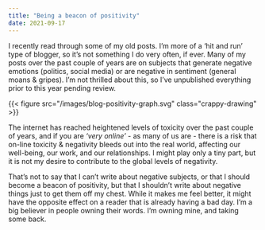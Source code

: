 ```yaml
---
title: "Being a beacon of positivity"
date: 2021-09-17
---
```


I recently read through some of my old posts. I’m more of a ‘hit and run’ type of blogger, so it’s not something I do very often, if ever. Many of my posts over the past couple of years are on subjects that generate negative emotions (politics, social media) or are negative in sentiment (general moans & gripes). I’m not thrilled about this, so I’ve unpublished everything prior to this year pending review.

{{< figure src="/images/blog-positivity-graph.svg" class="crappy-drawing" >}}

The internet has reached heightened levels of toxicity over the past couple of years, and if you are _‘very online’_ - as many of us are - there is a risk that on-line toxicity & negativity bleeds out into the real world, affecting our well-being, our work, and our relationships. I might play only a tiny part, but it is not my desire to contribute to the global levels of negativity.

That’s not to say that I can’t write about negative subjects, or that I should become a beacon of positivity, but that I shouldn’t write about negative things just to get them off my chest. While it makes me feel better, it might have the opposite effect on a reader that is already having a bad day. I’m a big believer in people owning their words. I’m owning mine, and taking some back.
